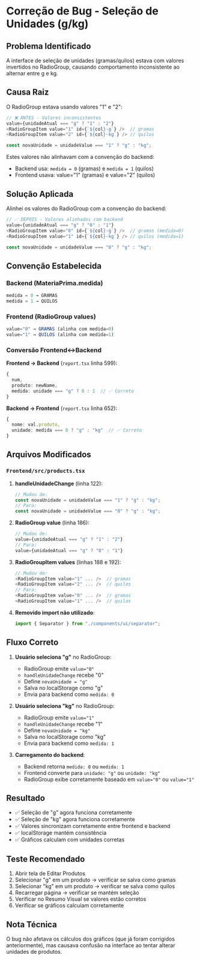 # Correção de Bug - Seleção de Unidades (g/kg)

## Problema Identificado

A interface de seleção de unidades (gramas/quilos) estava com valores invertidos no RadioGroup, causando comportamento inconsistente ao alternar entre g e kg.

## Causa Raiz

O RadioGroup estava usando valores "1" e "2":
```typescript
// ❌ ANTES - Valores inconsistentes
value={unidadeAtual === "g" ? "1" : "2"}
<RadioGroupItem value="1" id={`${col}-g`} />  // gramas
<RadioGroupItem value="2" id={`${col}-kg`} /> // quilos

const novaUnidade = unidadeValue === "1" ? "g" : "kg";
```

Estes valores não alinhavam com a convenção do backend:
- Backend usa: `medida = 0` (gramas) e `medida = 1` (quilos)
- Frontend usava: value="1" (gramas) e value="2" (quilos)

## Solução Aplicada

Alinhei os valores do RadioGroup com a convenção do backend:

```typescript
// ✅ DEPOIS - Valores alinhados com backend
value={unidadeAtual === "g" ? "0" : "1"}
<RadioGroupItem value="0" id={`${col}-g`} />  // gramas (medida=0)
<RadioGroupItem value="1" id={`${col}-kg`} /> // quilos (medida=1)

const novaUnidade = unidadeValue === "0" ? "g" : "kg";
```

## Convenção Estabelecida

### Backend (MateriaPrima.medida)
```typescript
medida = 0 → GRAMAS
medida = 1 → QUILOS
```

### Frontend (RadioGroup values)
```typescript
value="0" → GRAMAS (alinha com medida=0)
value="1" → QUILOS (alinha com medida=1)
```

### Conversão Frontend↔Backend

**Frontend → Backend** (`report.tsx` linha 599):
```typescript
{ 
  num, 
  produto: newName, 
  medida: unidade === "g" ? 0 : 1  // ✅ Correto
}
```

**Backend → Frontend** (`report.tsx` linha 652):
```typescript
{
  nome: val.produto,
  unidade: medida === 0 ? "g" : "kg"  // ✅ Correto
}
```

## Arquivos Modificados

### `Frontend/src/products.tsx`

1. **handleUnidadeChange** (linha 122):
   ```typescript
   // Mudou de:
   const novaUnidade = unidadeValue === "1" ? "g" : "kg";
   // Para:
   const novaUnidade = unidadeValue === "0" ? "g" : "kg";
   ```

2. **RadioGroup value** (linha 186):
   ```typescript
   // Mudou de:
   value={unidadeAtual === "g" ? "1" : "2"}
   // Para:
   value={unidadeAtual === "g" ? "0" : "1"}
   ```

3. **RadioGroupItem values** (linhas 188 e 192):
   ```typescript
   // Mudou de:
   <RadioGroupItem value="1" ... />  // gramas
   <RadioGroupItem value="2" ... />  // quilos
   // Para:
   <RadioGroupItem value="0" ... />  // gramas
   <RadioGroupItem value="1" ... />  // quilos
   ```

4. **Removido import não utilizado**:
   ```typescript
   import { Separator } from "./components/ui/separator";
   ```

## Fluxo Correto

1. **Usuário seleciona "g"** no RadioGroup:
   - RadioGroup emite `value="0"`
   - `handleUnidadeChange` recebe "0"
   - Define `novaUnidade = "g"`
   - Salva no localStorage como "g"
   - Envia para backend como `medida: 0`

2. **Usuário seleciona "kg"** no RadioGroup:
   - RadioGroup emite `value="1"`
   - `handleUnidadeChange` recebe "1"
   - Define `novaUnidade = "kg"`
   - Salva no localStorage como "kg"
   - Envia para backend como `medida: 1`

3. **Carregamento do backend**:
   - Backend retorna `medida: 0` ou `medida: 1`
   - Frontend converte para `unidade: "g"` ou `unidade: "kg"`
   - RadioGroup exibe corretamente baseado em `value="0"` ou `value="1"`

## Resultado

- ✅ Seleção de "g" agora funciona corretamente
- ✅ Seleção de "kg" agora funciona corretamente
- ✅ Valores sincronizam corretamente entre frontend e backend
- ✅ localStorage mantém consistência
- ✅ Gráficos calculam com unidades corretas

## Teste Recomendado

1. Abrir tela de Editar Produtos
2. Selecionar "g" em um produto → verificar se salva como gramas
3. Selecionar "kg" em um produto → verificar se salva como quilos
4. Recarregar página → verificar se mantém seleção
5. Verificar no Resumo Visual se valores estão corretos
6. Verificar se gráficos calculam corretamente

## Nota Técnica

O bug não afetava os cálculos dos gráficos (que já foram corrigidos anteriormente), mas causava confusão na interface ao tentar alterar unidades de produtos.
